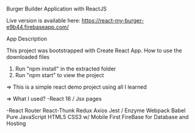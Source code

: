 Burger Builder Application with ReactJS

Live version is available here: https://react-my-burger-e9b44.firebaseapp.com/

App Description

This project was bootstrapped with Create React App.
How to use the downloaded files

1) Run "npm install" in the extracted folder
2) Run "npm start" to view the project


=> This is a simple react demo project using all I learned


=> What I used?
-React 16 / Jsx pages

-React Router
React-Thunk
Redux
Axios
Jest / Enzyme
Webpack
Babel
Pure JavaScript
HTML5
CSS3 w/ Mobile First
FireBase for Database and Hosting
